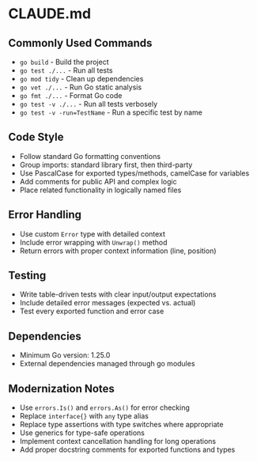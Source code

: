 # CLAUDE.md

## Commonly Used Commands

- `go build` - Build the project
- `go test ./...` - Run all tests
- `go mod tidy` - Clean up dependencies
- `go vet ./...` - Run Go static analysis
- `go fmt ./...` - Format Go code
- `go test -v ./...` - Run all tests verbosely
- `go test -v -run=TestName` - Run a specific test by name

## Code Style
- Follow standard Go formatting conventions
- Group imports: standard library first, then third-party
- Use PascalCase for exported types/methods, camelCase for variables
- Add comments for public API and complex logic
- Place related functionality in logically named files

## Error Handling
- Use custom `Error` type with detailed context
- Include error wrapping with `Unwrap()` method
- Return errors with proper context information (line, position)

## Testing
- Write table-driven tests with clear input/output expectations
- Include detailed error messages (expected vs. actual)
- Test every exported function and error case

## Dependencies
- Minimum Go version: 1.25.0
- External dependencies managed through go modules

## Modernization Notes
- Use `errors.Is()` and `errors.As()` for error checking
- Replace `interface{}` with `any` type alias
- Replace type assertions with type switches where appropriate
- Use generics for type-safe operations
- Implement context cancellation handling for long operations
- Add proper docstring comments for exported functions and types
